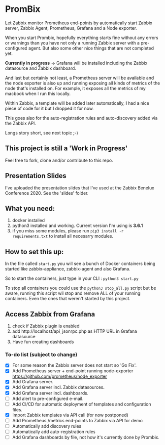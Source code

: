 # PromBix

Let Zabbix monitor Prometheus end-points by automatically start Zabbix server, Zabbix Agent, Prometheus, Grafana and a Node exporter.


When you start Prombix, hopefully everything starts fine without any errors or warnings than you have not only  a running Zabbix server with a pre-configured agent.  But also some other nice things that are not completed yet. 

**Currently in progress** -> Grafana will be installed including the Zabbix datasource and Zabbix dashboard.

And last but certainly not least, a Prometheus server will be available and the node exporter is also up and running exposing all kinds of metrics of the node that's installed on. For example, it exposes all the metrics of my macbook when I run this locally.

Within Zabbix, a template will be added later automatically, I had a nice piece of code for it but I dropped it for now.

This goes also for the auto-registration rules and auto-discovery added via the Zabbix API. 

Longs story short, see next topic ;-)

## This project is still a 'Work in Progress'

Feel free to fork, clone and/or contribute to this repo.

## Presentation Slides

I've uploaded the presentation slides that I've used at the Zabbix Benelux Conference 2020.
See the 'slides' folder.

## What you need:

1. docker installed
2. python3 installed and working. Current version I'm using is **3.6.1** 
3. if you miss some modules, please run `pip3 install -r requirements.txt` to install all necesarry modules.

## How to set this up:

In the file called `start.py` you will see a bunch of Docker containers being started like zabbix-appliance, zabbix-agent and also Grafana.

So to start the containers, just type in your CLI : `python3 start.py`

To stop all containers you could use the `python3 stop_all.py` script but be aware, running this script wil stop and remove ALL of your running containers. Even the ones that weren't started by this project.

## Access Zabbix from Grafana

1. check if Zabbix plugin is enabled
2. add http://localhost/api_jsonrpc.php as HTTP URL in Grafana datasource
3. Have fun creating dashboards

### To-do list (subject to change)

- [x] For some reason the Zabbix server does not start so 'Go Fix'.
- [x] Add Prometheus server + end-point running node-exporter https://github.com/prometheus/node_exporter
- [x] Add Grafana server.
- [x] Add Grafana server incl. Zabbix datasources.
- [x] Add Grafana server incl. dashboards. 
- [ ] Add alert to pre-configured e-mail.
- [ ] Add CI/CD for automatic deployment of templates and configuration files.
- [x] Import Zabbix templates via API call (for now postponed)
- [ ] Add Prometheus /metrics end-points to Zabbix via API for demo 
- [ ] Automatically add discovery rules
- [ ] Automatically add auto-registration rules
- [ ] Add Grafana dashboards by file, not how it's currently done by Prombix.
